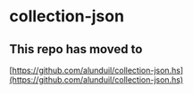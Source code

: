 # collection-json

## This repo has moved to 

[https://github.com/alunduil/collection-json.hs](https://github.com/alunduil/collection-json.hs)






